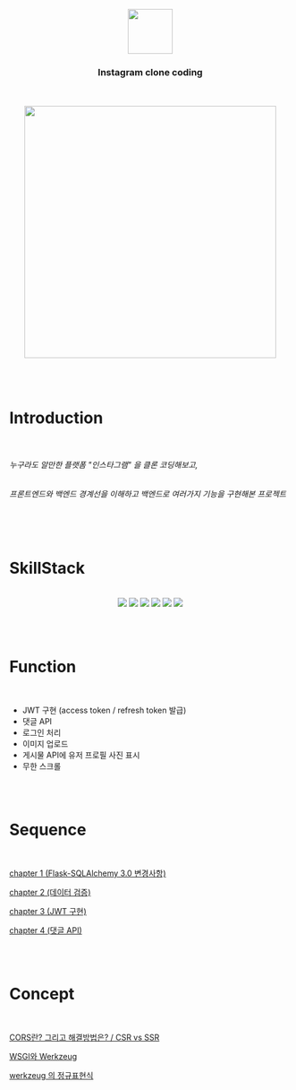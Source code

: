 <br><br>
<div align="center"> 
 <img src="https://user-images.githubusercontent.com/96939334/205963982-6ba2a519-1f5f-4eff-89f8-2c0072f94e2d.png" width="80" height="80"><h3> Instagram clone coding </h3>
<br><br>
 
<img src="https://user-images.githubusercontent.com/96939334/205965358-7f08b8c6-2068-4626-824d-91e3c46a810d.png" width="450" object-fit="fill">
</div>
<br><br><br>

# Introduction

<br>

###### 누구라도 알만한 플랫폼 "인스타그램" 을 클론 코딩해보고,
###### 프론트엔드와 백엔드 경계선을 이해하고 백엔드로 여러가지 기능을 구현해본 프로젝트

<br><br>

# SkillStack

<br>
<div align=center> 

<img src="https://img.shields.io/badge/flask-000000?style=for-the-badge&logo=flask&logoColor=white">
<img src="https://img.shields.io/badge/python-3776AB?style=for-the-badge&logo=python&logoColor=white"> 
<img src="https://img.shields.io/badge/node.js-339933?style=for-the-badge&logo=Node.js&logoColor=white">
<img src="https://img.shields.io/badge/html5-E34F26?style=for-the-badge&logo=html5&logoColor=white"> 
<img src="https://img.shields.io/badge/css-1572B6?style=for-the-badge&logo=css3&logoColor=white"> 
<img src="https://img.shields.io/badge/javascript-F7DF1E?style=for-the-badge&logo=javascript&logoColor=black">


</div>

<br><br>

# Function

<br>

- JWT 구현 (access token / refresh token 발급)
- 댓글 API 
- 로그인 처리
- 이미지 업로드
- 게시물 API에 유저 프로필 사진 표시
- 무한 스크롤

<br><br>

# Sequence

<br>

[chapter 1 (Flask-SQLAlchemy 3.0 변경사항)](https://substory.tistory.com/50)

[chapter 2 (데이터 검증)](https://substory.tistory.com/54)

[chapter 3 (JWT 구현)](https://substory.tistory.com/55)

[chapter 4 (댓글 API)](https://substory.tistory.com/60)

<br><br>

# Concept

<br>

[CORS란? 그리고 해결방법은? / CSR vs SSR](https://substory.tistory.com/46)

[WSGI와 Werkzeug](https://substory.tistory.com/56)

[werkzeug 의 정규표현식](https://substory.tistory.com/57)

<br><br>


